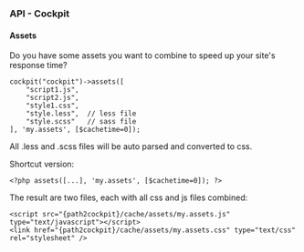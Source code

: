 ### API - Cockpit

#### Assets

Do you have some assets you want to combine to speed up your site's response time?<br>


    cockpit("cockpit")->assets([
        "script1.js",
        "script2.js",
        "style1.css",
        "style.less",  // less file
        "style.scss"   // sass file
    ], 'my.assets', [$cachetime=0]);

<div class="uk-alert">
    All .less and .scss files will be auto parsed and converted to css.
</div>

Shortcut version:

    <?php assets([...], 'my.assets', [$cachetime=0]); ?>


The result are two files, each with all css and js files combined:


    <script src="{path2cockpit}/cache/assets/my.assets.js" type="text/javascript"></script>
    <link href="{path2cockpit}/cache/assets/my.assets.css" type="text/css" rel="stylesheet" />

